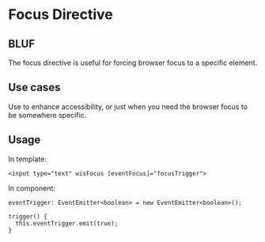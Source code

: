 # Focus Directive

## BLUF

The focus directive is useful for forcing browser focus to a specific element.

## Use cases

Use to enhance accessibility, or just when you need the browser focus to be somewhere specific.

## Usage

In template:
```
<input type="text" wisFocus [eventFocus]="focusTrigger">
```
In component:
```
eventTrigger: EventEmitter<boolean> = new EventEmitter<boolean>();

trigger() {
  this.eventTrigger.emit(true);
}
```